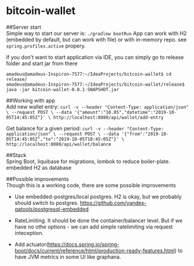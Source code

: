 # bitcoin-wallet  

##Server start  
Simple way to start our server is: `./gradlew bootRun`
App can work with H2 (embedded by default, but can work with file) or with in-memory repo.
see `spring.profiles.active` propery.


If you don't want to start application via IDE, you can simply go to release folder and start jar from there
```
amadeus@amadeus-Inspiron-7577:~/IdeaProjects/bitcoin-wallet$ cd release/ 
amadeus@amadeus-Inspiron-7577:~/IdeaProjects/bitcoin-wallet/release$ java -jar bitcoin-wallet-0.0.1-SNAPSHOT.jar 
```

##Working with app  
Add new wallet entry:
`curl -v --header "Content-Type: application/json" \
  --request POST \
  --data '{"amount":"10.05","datetime":"2019-10-05T14:45:05Z"}' \
  http://localhost:8080/api/wallet/add-entry`

Get balance for a given period:
`curl -v --header "Content-Type: application/json" \
  --request POST \
  --data '{"from":"2019-10-05T14:45:05Z","to":"2019-10-05T18:45:05Z"}' \
  http://localhost:8080/api/wallet/balance`

##Stack  
Spring Boot, liquibase for migrations, lombok to reduce boiler-plate.
embedded H2 as database


##Possible improvements  
Though this is a working code, there are some possible improvements
- Use embedded-postgres/local postgres. H2 is okay, but we probably should switch to postgres.
https://github.com/yandex-qatools/postgresql-embedded

- RateLimiting. It should be done the container/balancer level.
But if we have no othe options - we can add simple ratelimiting via request inteception.

- Add actuator(https://docs.spring.io/spring-boot/docs/current/reference/html/production-ready-features.html)  to have JVM metrics in some UI like graphana.